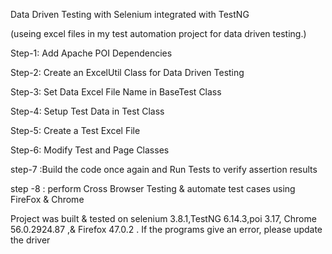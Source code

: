 Data Driven Testing with Selenium integrated with TestNG 

(useing excel files in my test automation project for data driven testing.)

Step-1: Add Apache POI Dependencies


Step-2: Create an ExcelUtil Class for Data Driven Testing


Step-3: Set Data Excel File Name in BaseTest Class


Step-4: Setup Test Data in Test Class


Step-5: Create a Test Excel File


Step-6: Modify Test and Page Classes


step-7 :Build the code once again and Run Tests to verify assertion results
  
  
step -8 : perform Cross Browser Testing & automate test cases using  FireFox & Chrome
  



Project was built & tested on selenium 3.8.1,TestNG 6.14.3,poi 3.17, Chrome 56.0.2924.87 ,& Firefox 47.0.2 . If the programs give an error, please update the driver

